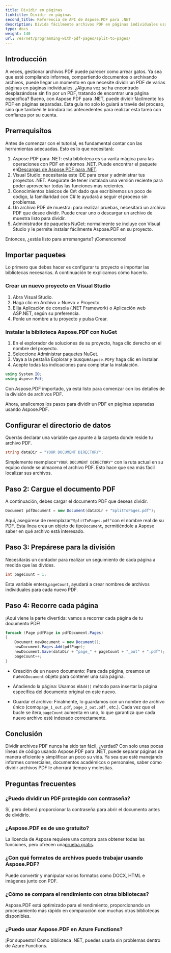 ```yaml
---
title: Dividir en páginas
linktitle: Dividir en páginas
second_title: Referencia de API de Aspose.PDF para .NET
description: Divida fácilmente archivos PDF en páginas individuales usando Aspose.PDF para .NET con este completo tutorial. Incluye una guía paso a paso.
type: docs
weight: 140
url: /es/net/programming-with-pdf-pages/split-to-pages/
---
```

## Introducción

A veces, gestionar archivos PDF puede parecer como arrear gatos. Ya sea que esté compilando informes, compartiendo documentos o archivando archivos, puede llegar un momento en que necesite dividir un PDF de varias páginas en páginas individuales. ¿Alguna vez se ha encontrado desplazándose sin fin por un PDF, tratando de encontrar una página específica? Bueno, con Aspose.PDF para .NET, puede dividir fácilmente los PDF en páginas separadas. Esta guía no solo lo guiará a través del proceso, sino que también le brindará los antecedentes para realizar esta tarea con confianza por su cuenta.

## Prerrequisitos

Antes de comenzar con el tutorial, es fundamental contar con las herramientas adecuadas. Esto es lo que necesitará:

1. Aspose.PDF para .NET: esta biblioteca es su varita mágica para las operaciones con PDF en entornos .NET. Puede encontrar el paquete en[Descargas de Aspose.PDF para .NET](https://releases.aspose.com/pdf/net/).
2. Visual Studio: necesitarás este IDE para crear y administrar tus proyectos .NET. Asegúrate de tener instalada una versión reciente para poder aprovechar todas las funciones más recientes.
3. Conocimientos básicos de C#: dado que escribiremos un poco de código, la familiaridad con C# le ayudará a seguir el proceso sin problemas.
4. Un archivo PDF de muestra: para realizar pruebas, necesitará un archivo PDF que desee dividir. Puede crear uno o descargar un archivo de muestra listo para dividir.
5. Administrador de paquetes NuGet: normalmente se incluye con Visual Studio y le permite instalar fácilmente Aspose.PDF en su proyecto.

Entonces, ¿estás listo para arremangarte? ¡Comencemos!

## Importar paquetes

Lo primero que debes hacer es configurar tu proyecto e importar las bibliotecas necesarias. A continuación te explicamos cómo hacerlo.

### Crear un nuevo proyecto en Visual Studio

1. Abra Visual Studio.
2. Haga clic en Archivo > Nuevo > Proyecto.
3. Elija Aplicación de consola (.NET Framework) o Aplicación web ASP.NET, según su preferencia.
4. Ponle un nombre a tu proyecto y pulsa Crear.

### Instalar la biblioteca Aspose.PDF con NuGet

1. En el explorador de soluciones de su proyecto, haga clic derecho en el nombre del proyecto.
2. Seleccione Administrar paquetes NuGet.
3.  Vaya a la pestaña Explorar y busque`Aspose.PDF`y haga clic en Instalar.
4. Acepte todas las indicaciones para completar la instalación.

```csharp
using System.IO;
using Aspose.Pdf;
```

Con Aspose.PDF importado, ya está listo para comenzar con los detalles de la división de archivos PDF.

Ahora, analicemos los pasos para dividir un PDF en páginas separadas usando Aspose.PDF.

## Configurar el directorio de datos

Querrás declarar una variable que apunte a la carpeta donde reside tu archivo PDF.

```csharp
string dataDir = "YOUR DOCUMENT DIRECTORY";
```

 Simplemente reemplace`"YOUR DOCUMENT DIRECTORY"` con la ruta actual en su equipo donde se almacena el archivo PDF. Esto hace que sea más fácil localizar sus archivos.

## Paso 2: Cargue el documento PDF

A continuación, debes cargar el documento PDF que deseas dividir.

```csharp
Document pdfDocument = new Document(dataDir + "SplitToPages.pdf");
```

 Aquí, asegúrese de reemplazar`"SplitToPages.pdf"`con el nombre real de su PDF. Esta línea crea un objeto de tipo`Document`, permitiéndole a Aspose saber en qué archivo está interesado.

## Paso 3: Prepárese para la división

Necesitarás un contador para realizar un seguimiento de cada página a medida que las divides. 

```csharp
int pageCount = 1;
```

 Esta variable entera,`pageCount`, ayudará a crear nombres de archivos individuales para cada nuevo PDF.

## Paso 4: Recorre cada página

¡Aquí viene la parte divertida: vamos a recorrer cada página de tu documento PDF!

```csharp
foreach (Page pdfPage in pdfDocument.Pages)
{
    Document newDocument = new Document();
    newDocument.Pages.Add(pdfPage);
    newDocument.Save(dataDir + "page_" + pageCount + "_out" + ".pdf");
    pageCount++;
}
```

-  Creación de un nuevo documento: Para cada página, creamos un nuevo`Document` objeto para contener una sola página.
  
-  Añadiendo la página: Usamos el`Add()` método para insertar la página específica del documento original en este nuevo.

-  Guardar el archivo: Finalmente, lo guardamos con un nombre de archivo único (como`page_1_out.pdf`, `page_2_out.pdf` , etc.). Cada vez que el bucle se itera,`pageCount` aumenta en uno, lo que garantiza que cada nuevo archivo esté indexado correctamente. 

## Conclusión

Dividir archivos PDF nunca ha sido tan fácil, ¿verdad? Con solo unas pocas líneas de código usando Aspose.PDF para .NET, puede separar páginas de manera eficiente y simplificar un poco su vida. Ya sea que esté manejando informes comerciales, documentos académicos o personales, saber cómo dividir archivos PDF le ahorrará tiempo y molestias.

## Preguntas frecuentes

### ¿Puedo dividir un PDF protegido con contraseña?
Sí, pero deberá proporcionar la contraseña para abrir el documento antes de dividirlo.

### ¿Aspose.PDF es de uso gratuito?
 La licencia de Aspose requiere una compra para obtener todas las funciones, pero ofrecen una[prueba gratis](https://releases.aspose.com/).

### ¿Con qué formatos de archivos puedo trabajar usando Aspose.PDF?
Puede convertir y manipular varios formatos como DOCX, HTML e imágenes junto con PDF.

### ¿Cómo se compara el rendimiento con otras bibliotecas?
Aspose.PDF está optimizado para el rendimiento, proporcionando un procesamiento más rápido en comparación con muchas otras bibliotecas disponibles.

### ¿Puedo usar Aspose.PDF en Azure Functions?
¡Por supuesto! Como biblioteca .NET, puedes usarla sin problemas dentro de Azure Functions.